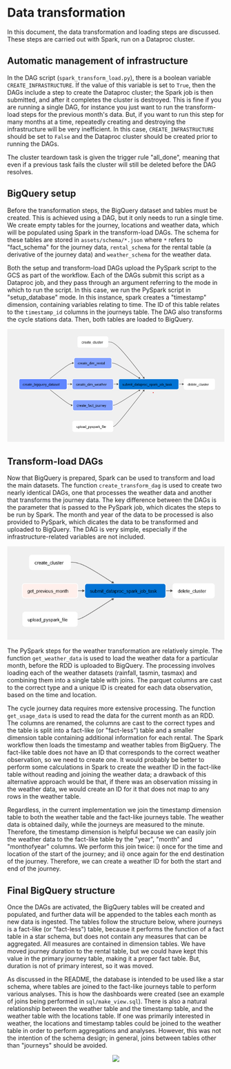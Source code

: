 Data transformation
===================

In this document, the data transformation and loading steps are discussed. These steps are carried out with Spark, run on a Dataproc cluster. 

## Automatic management of infrastructure

In the DAG script (`spark_transform_load.py`), there is a boolean variable `CREATE_INFRASTRUCTURE`. If the value of this variable is set to `True`, then the DAGs include a step to create the Dataproc cluster; the Spark job is then submitted, and after it completes the cluster is destroyed. This is fine if you are running a single DAG, for instance you just want to run the transform-load steps for the previous month's data. But, if you want to run this step for many months at a time, repeatedly creating and destroying the infrastructure will be very inefficient. In this case, `CREATE_INFRASTRUCTURE` should be set to `False` and the Dataproc cluster should be created prior to running the DAGs. 

The cluster teardown task is given the trigger rule "all_done", meaning that even if a previous task fails the cluster will still be deleted before the DAG resolves. 

## BigQuery setup

Before the transformation steps, the BigQuery dataset and tables must be created. This is achieved using a DAG, but it only needs to run a single time. We create empty tables for the journey, locations and weather data, which will be populated using Spark in the transform-load DAGs. The schema for these tables are stored in `assets/schema/*.json` where `*` refers to "fact_schema" for the journey data, `rental_schema` for the rental table (a derivative of the journey data) and `weather_schema` for the weather data.

Both the setup and transform-load DAGs upload the PySpark script to the GCS as part of the workflow. Each of the DAGs submit this script as a Dataproc job, and they pass through an argument referring to the mode in which to run the script. In this case, we run the PySpark script in "setup_database" mode. In this instance, spark creates a "timestamp" dimension, containing variables relating to time. The ID of this table relates to the `timestamp_id` columns in the journeys table. The DAG also transforms the cycle stations data. Then, both tables are loaded to BigQuery.

<p align="center">
  <img src="https://github.com/jackgisby/tfl-bikes-data-pipeline/blob/main/assets/dags/setup_bigquery.png?raw=true" />
</p>

## Transform-load DAGs

Now that BigQuery is prepared, Spark can be used to transform and load the main datasets. The function `create_transform_dag` is used to create two nearly identical DAGs, one that processes the weather data and another that transforms the journey data. The key difference between the DAGs is the parameter that is passed to the PySpark job, which dicates the steps to be run by Spark. The month and year of the data to be processed is also provided to PySpark, which dicates the data to be transformed and uploaded to BigQuery. The DAG is very simple, especially if the infrastructure-related variables are not included.  

<p align="center">
  <img src="https://github.com/jackgisby/tfl-bikes-data-pipeline/blob/main/assets/dags/transform_load_journeys.png?raw=true" />
</p>

The PySpark steps for the weather transformation are relatively simple. The function `get_weather_data` is used to load the weather data for a particular month, before the RDD is uploaded to BigQuery. The processing involves loading each of the weather datasets (rainfall, tasmin, tasmax) and combining them into a single table with joins. The parquet columns are cast to the correct type and a unique ID is created for each data observation, based on the time and location. 

The cycle journey data requires more extensive processing. The function `get_usage_data` is used to read the data for the current month as an RDD. The columns are renamed, the columns are cast to the correct types and the table is split into a fact-like (or "fact-less") table and a smaller dimension table containing additional information for each rental. The Spark workflow then loads the timestamp and weather tables from BigQuery. The fact-like table does not have an ID that corresponds to the correct weather observation, so we need to create one. It would probably be better to perform some calculations in Spark to create the weather ID in the fact-like table without reading and joining the weather data; a drawback of this alternative approach would be that, if there was an observation missing in the weather data, we would create an ID for it that does not map to any rows in the weather table.

Regardless, in the current implementation we join the timestamp dimension table to both the weather table and the fact-like journeys table. The weather data is obtained daily, while the journeys are measured to the minute. Therefore, the timestamp dimension is helpful because we can easily join the weather data to the fact-like table by the "year", "month" and "monthofyear" columns. We perform this join twice: i) once for the time and location of the start of the journey; and ii) once again for the end destination of the journey. Therefore, we can create a weather ID for both the start and end of the journey.

## Final BigQuery structure

Once the DAGs are activated, the BigQuery tables will be created and populated, and further data will be appended to the tables each month as new data is ingested. The tables follow the structure below, where journeys is a fact-like (or "fact-less") table, because it performs the function of a fact table in a star schema, but does not contain any measures that can be aggregated. All measures are contained in dimension tables. We have moved journey duration to the rental table, but we could have kept this value in the primary journey table, making it a proper fact table. But, duration is not of primary interest, so it was moved. 

As discussed in the README, the database is intended to be used like a star schema, where tables are joined to the fact-like journeys table to perform various analyses. This is how the dashboards were created (see an example of joins being performed in `sql/make_view.sql`). There is also a natural relationship between the weather table and the timestamp table, and the weather table with the locations table. If one was primarily interested in weather, the locations and timestamp tables could be joined to the weather table in order to perform aggregations and analyses. However, this was not the intention of the schema design; in general, joins between tables other than "journeys" should be avoided.

<p align="center">
  <img src="https://github.com/jackgisby/tfl-bikes-data-pipeline/blob/main/assets/dags/main_relations.drawio.png?raw=true" />
</p>
